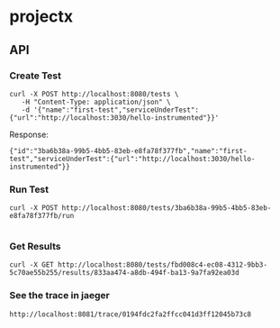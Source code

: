 # projectx


## API

### Create Test
```
curl -X POST http://localhost:8080/tests \
   -H "Content-Type: application/json" \
   -d '{"name":"first-test","serviceUnderTest":{"url":"http://localhost:3030/hello-instrumented"}}'
```

Response:

```
{"id":"3ba6b38a-99b5-4bb5-83eb-e8fa78f377fb","name":"first-test","serviceUnderTest":{"url":"http://localhost:3030/hello-instrumented"}}
```

### Run Test


```
curl -X POST http://localhost:8080/tests/3ba6b38a-99b5-4bb5-83eb-e8fa78f377fb/run
```

```

```

### Get Results

```
curl -X GET http://localhost:8080/tests/fbd008c4-ec08-4312-9bb3-5c70ae55b255/results/833aa474-a8db-494f-ba13-9a7fa92ea03d
```

### See the trace in jaeger

```
http://localhost:8081/trace/0194fdc2fa2ffcc041d3ff12045b73c8
```

